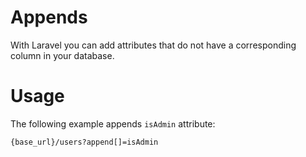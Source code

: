 # Appends

With Laravel you can add attributes that do not have a corresponding column in your database.

# Usage

The following example appends `isAdmin` attribute:

```url
{base_url}/users?append[]=isAdmin
```